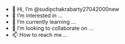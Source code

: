 - 👋 Hi, I’m @sudipchakrabarty27042000new
- 👀 I’m interested in ...
- 🌱 I’m currently learning ...
- 💞️ I’m looking to collaborate on ...
- 📫 How to reach me ...

<!---
sudipchakrabarty27042000new/sudipchakrabarty27042000new is a ✨ special ✨ repository because its `README.md` (this file) appears on your GitHub profile.
You can click the Preview link to take a look at your changes.
--->
